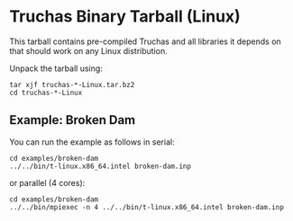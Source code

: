 # Truchas Binary Tarball (Linux)

This tarball contains pre-compiled Truchas and all libraries it depends on that
should work on any Linux distribution.

Unpack the tarball using:

    tar xjf truchas-*-Linux.tar.bz2
    cd truchas-*-Linux

## Example: Broken Dam

You can run the example as follows in serial:

    cd examples/broken-dam
    ../../bin/t-linux.x86_64.intel broken-dam.inp

or parallel (4 cores):

    cd examples/broken-dam
    ../../bin/mpiexec -n 4 ../../bin/t-linux.x86_64.intel broken-dam.inp
